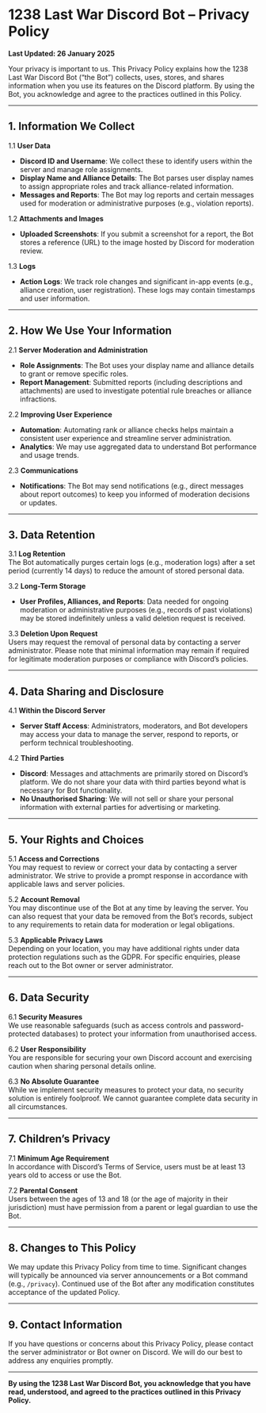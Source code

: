 # **1238 Last War Discord Bot – Privacy Policy**

**Last Updated: 26 January 2025**

Your privacy is important to us. This Privacy Policy explains how the 1238 Last War Discord Bot (“the Bot”) collects, uses, stores, and shares information when you use its features on the Discord platform. By using the Bot, you acknowledge and agree to the practices outlined in this Policy.

---

## 1. Information We Collect

1.1 **User Data**  
- **Discord ID and Username**: We collect these to identify users within the server and manage role assignments.  
- **Display Name and Alliance Details**: The Bot parses user display names to assign appropriate roles and track alliance-related information.  
- **Messages and Reports**: The Bot may log reports and certain messages used for moderation or administrative purposes (e.g., violation reports).

1.2 **Attachments and Images**  
- **Uploaded Screenshots**: If you submit a screenshot for a report, the Bot stores a reference (URL) to the image hosted by Discord for moderation review.

1.3 **Logs**  
- **Action Logs**: We track role changes and significant in-app events (e.g., alliance creation, user registration). These logs may contain timestamps and user information.

---

## 2. How We Use Your Information

2.1 **Server Moderation and Administration**  
- **Role Assignments**: The Bot uses your display name and alliance details to grant or remove specific roles.  
- **Report Management**: Submitted reports (including descriptions and attachments) are used to investigate potential rule breaches or alliance infractions.

2.2 **Improving User Experience**  
- **Automation**: Automating rank or alliance checks helps maintain a consistent user experience and streamline server administration.  
- **Analytics**: We may use aggregated data to understand Bot performance and usage trends.

2.3 **Communications**  
- **Notifications**: The Bot may send notifications (e.g., direct messages about report outcomes) to keep you informed of moderation decisions or updates.

---

## 3. Data Retention

3.1 **Log Retention**  
The Bot automatically purges certain logs (e.g., moderation logs) after a set period (currently 14 days) to reduce the amount of stored personal data.

3.2 **Long-Term Storage**  
- **User Profiles, Alliances, and Reports**: Data needed for ongoing moderation or administrative purposes (e.g., records of past violations) may be stored indefinitely unless a valid deletion request is received.

3.3 **Deletion Upon Request**  
Users may request the removal of personal data by contacting a server administrator. Please note that minimal information may remain if required for legitimate moderation purposes or compliance with Discord’s policies.

---

## 4. Data Sharing and Disclosure

4.1 **Within the Discord Server**  
- **Server Staff Access**: Administrators, moderators, and Bot developers may access your data to manage the server, respond to reports, or perform technical troubleshooting.

4.2 **Third Parties**  
- **Discord**: Messages and attachments are primarily stored on Discord’s platform. We do not share your data with third parties beyond what is necessary for Bot functionality.  
- **No Unauthorised Sharing**: We will not sell or share your personal information with external parties for advertising or marketing.

---

## 5. Your Rights and Choices

5.1 **Access and Corrections**  
You may request to review or correct your data by contacting a server administrator. We strive to provide a prompt response in accordance with applicable laws and server policies.

5.2 **Account Removal**  
You may discontinue use of the Bot at any time by leaving the server. You can also request that your data be removed from the Bot’s records, subject to any requirements to retain data for moderation or legal obligations.

5.3 **Applicable Privacy Laws**  
Depending on your location, you may have additional rights under data protection regulations such as the GDPR. For specific enquiries, please reach out to the Bot owner or server administrator.

---

## 6. Data Security

6.1 **Security Measures**  
We use reasonable safeguards (such as access controls and password-protected databases) to protect your information from unauthorised access.

6.2 **User Responsibility**  
You are responsible for securing your own Discord account and exercising caution when sharing personal details online.

6.3 **No Absolute Guarantee**  
While we implement security measures to protect your data, no security solution is entirely foolproof. We cannot guarantee complete data security in all circumstances.

---

## 7. Children’s Privacy

7.1 **Minimum Age Requirement**  
In accordance with Discord’s Terms of Service, users must be at least 13 years old to access or use the Bot.

7.2 **Parental Consent**  
Users between the ages of 13 and 18 (or the age of majority in their jurisdiction) must have permission from a parent or legal guardian to use the Bot.

---

## 8. Changes to This Policy

We may update this Privacy Policy from time to time. Significant changes will typically be announced via server announcements or a Bot command (e.g., `/privacy`). Continued use of the Bot after any modification constitutes acceptance of the updated Policy.

---

## 9. Contact Information

If you have questions or concerns about this Privacy Policy, please contact the server administrator or Bot owner on Discord. We will do our best to address any enquiries promptly.

---

**By using the 1238 Last War Discord Bot, you acknowledge that you have read, understood, and agreed to the practices outlined in this Privacy Policy.**

